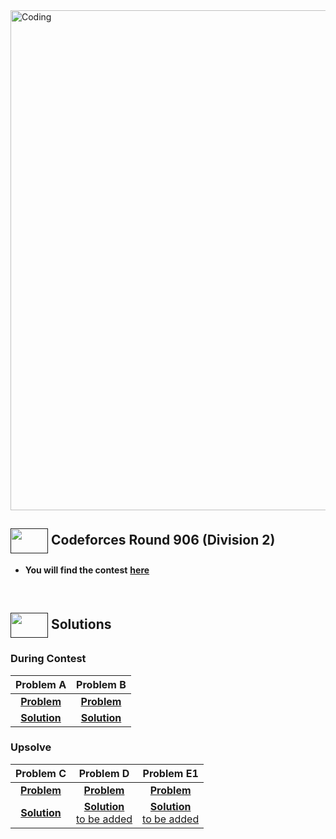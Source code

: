 <img alt="Coding" width="800px" src="https://cdn.dribbble.com/users/1959912/screenshots/6463995/competition_dribbble.gif">

## [<img src = "https://cdn.dribbble.com/users/2131993/screenshots/4948736/media/421d4ed2f3d23c73d64d20963f61f422.gif" align = "center" width = "60px" height = "40px">]() Codeforces Round 906 (Division 2)

- **You will find the contest** [**here**](https://codeforces.com/contest/1890)

<br>

## [<img src = "https://cdn.dribbble.com/users/1138721/screenshots/10809828/media/478d32b2e65c8c3194b7f2154e179231.gif" align = "center" width = "60px" height = "40px">]() Solutions

### During Contest
|**Problem A**|**Problem B**|
|:--:|:--:|
|[**Problem**](https://codeforces.com/contest/1890/problem/A)|[**Problem**](https://codeforces.com/contest/1890/problem/B)|
|[**Solution**](https://github.com/khalid586/Live-and-Virtual-Contests/blob/main/LIve%20Contests/CF%20Round%20906/CF%201890A.cpp)| [**Solution**](https://github.com/khalid586/Live-and-Virtual-Contests/blob/main/LIve%20Contests/CF%20Round%20906/CF%201890B.cpp)|

### Upsolve

|**Problem C**|**Problem D**|**Problem E1**|
|:--:|:--:|:--:|
|[**Problem**](https://codeforces.com/contest/1890/problem/C)|[**Problem**](https://codeforces.com/contest/1890/problem/D)|[**Problem**](https://codeforces.com/contest/1890/problem/E1)|
|[**Solution**](https://github.com/khalid586/Live-and-Virtual-Contests/blob/main/LIve%20Contests/CF%20Round%20906/CF%201890C.cpp)| [**Solution** <br> to be added]()| [**Solution** <br> to be added]()|


